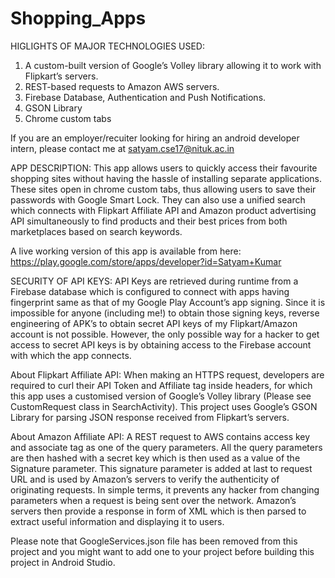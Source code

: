 # Shopping_Apps


HIGLIGHTS OF MAJOR TECHNOLOGIES USED:
1.	A custom-built version of Google’s Volley library allowing it to work with Flipkart’s servers.
2.	REST-based requests to Amazon AWS servers.
3.	Firebase Database, Authentication and Push Notifications.
4.	GSON Library
5.	Chrome custom tabs

If you are an employer/recuiter looking for hiring an android developer intern, please contact me at satyam.cse17@nituk.ac.in


APP DESCRIPTION: 
This app allows users to quickly access their favourite shopping sites without having the hassle of installing separate applications. These sites open in chrome custom tabs, thus allowing users to save their passwords with Google Smart Lock. 
They can also use a unified search which connects with Flipkart Affiliate API and Amazon product advertising API simultaneously to find products and their best prices from both marketplaces based on search keywords.

A live working version of this app is available from here: https://play.google.com/store/apps/developer?id=Satyam+Kumar

SECURITY OF API KEYS: API Keys are retrieved during runtime from a Firebase database which is configured to connect with apps having fingerprint same as that of my Google Play Account’s app signing. Since it is impossible for anyone (including me!) to obtain those signing keys, reverse engineering of APK’s to obtain secret API keys of my Flipkart/Amazon account is not possible. However, the only possible way for a hacker to get access to secret API keys is by obtaining access to the Firebase account with which the app connects.

About Flipkart Affiliate API: When making an HTTPS request, developers are required to curl their API Token and Affiliate tag inside headers, for which this app uses a customised version of Google’s Volley library (Please see CustomRequest class in SearchActivity). This project uses Google’s GSON Library for parsing JSON response received from Flipkart’s servers.

About Amazon Affiliate API: A REST request to AWS contains access key and associate tag as one of the query parameters. All the query parameters are then hashed with a secret key which is then used as a value of the Signature parameter. This signature parameter is added at last to request URL and is used by Amazon’s servers to verify the authenticity of originating requests. In simple terms, it prevents any hacker from changing parameters when a request is being sent over the network. Amazon’s servers then provide a response in form of XML which is then parsed to extract useful information and displaying it to users. 

Please note that GoogleServices.json file has been removed from this project and you might want to add one to your project before building this project in Android Studio.

